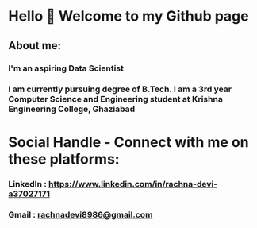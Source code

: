 # Hello 👋 Welcome to my Github page

## About me:
### I'm an aspiring Data Scientist

### I am currently pursuing degree of B.Tech. I am a 3rd year Computer Science and Engineering student at Krishna Engineering College, Ghaziabad

# Social Handle - Connect with me on these platforms:

### LinkedIn :  https://www.linkedin.com/in/rachna-devi-a37027171
### Gmail : rachnadevi8986@gmail.com



